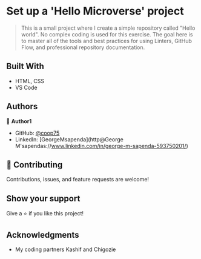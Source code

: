 # Set up a 'Hello Microverse' project

> This is a small project where I create a simple repository called "Hello world". No complex coding is used for this exercise. The goal here is to master all of the tools and best practices for using Linters, GitHub Flow, and professional repository documentation.


## Built With

- HTML, CSS
- VS Code

## Authors

👤 **Author1**

- GitHub: [@coop75](https://github.com/c00p75)
- LinkedIn: [GeorgeMsapenda](http@George M'sapendas://www.linkedin.com/in/george-m-sapenda-593750201/)


## 🤝 Contributing

Contributions, issues, and feature requests are welcome!

## Show your support

Give a ⭐️ if you like this project!

## Acknowledgments

- My coding partners Kashif and Chigozie
